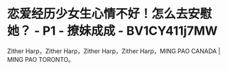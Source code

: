 # 恋爱经历少女生心情不好！怎么去安慰她？ - P1 - 撩妹成成 - BV1CY411j7MW

Zither Harp，Zither Harp，Zither Harp，Zither Harp，MING PAO CANADA | MING PAO TORONTO。